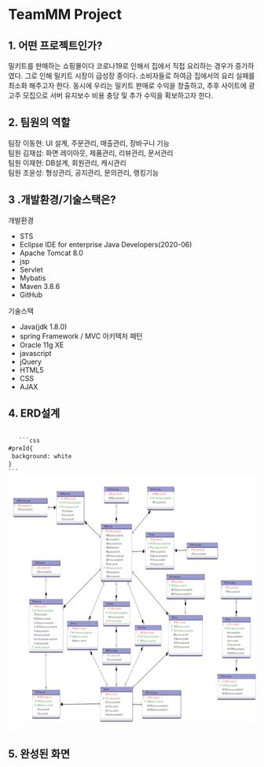 # TeamMM Project

## 1. 어떤 프로젝트인가?

밀키트를 판매하는 쇼핑몰이다 코로나19로 인해서 집에서 직접 요리하는 경우가 증가하였다. 그로 인해 밀키트 시장이 급성장 중이다. 소비자들로 하여금 집에서의 요리 실패를 최소화 해주고자 한다. 동시에 우리는 밀키트 판매로 수익을 창출하고, 추후 사이트에 광고주 모집으로 서버 유지보수 비용 충당 및 추가 수익을 확보하고자 한다.

## 2. 팀원의 역할
   
팀장 이동현:	UI 설계, 주문관리, 매출관리, 장바구니 기능   
팀원 김재섭: 화면 레이아웃, 제품관리, 리뷰관리, 문서관리   
팀원 이재현: DB설계, 회원관리, 캐시관리   
팀원 조윤성: 형상관리, 공지관리, 문의관리, 랭킹기능   

## 3 .개발환경/기술스택은?

개발환경
* STS
* Eclipse IDE for enterprise Java Developers(2020-06)
* Apache Tomcat 8.0
* jsp
* Servlet
* Mybatis
* Maven 3.8.6
* GitHub

기술스택

* Java(jdk 1.8.0)
* spring Framework / MVC 아키텍처 패턴
* Oracle 11g XE
* javascript
* jQuery
* HTML5
* CSS
* AJAX

## 4. ERD설계
<pre id="preId">
   <code style="background: white">
   ```css
#preId{
 background: white
}
```
<img src="./ProjectImg/ERMaster.png" width="950px" height="500px" alt="ERM"></img>   
   </code>
</pre>
## 5. 완성된 화면
<pre><code>
 
</code></pre>

   

